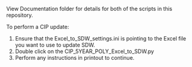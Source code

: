 View Documentation folder for details for both of the scripts in this repository.

To perform a CIP update:
  1) Ensure that the Excel_to_SDW_settings.ini is pointing to the Excel file you want to use to update SDW.
  2) Double click on the CIP_5YEAR_POLY_Excel_to_SDW.py
  3) Perform any instructions in printout to continue.
